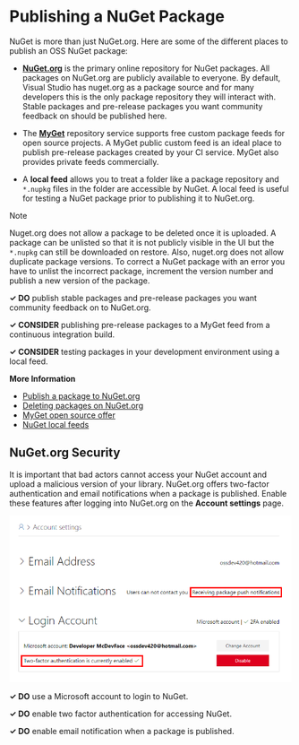 ﻿# Publishing a NuGet Package

NuGet is more than just NuGet.org. Here are some of the different places to publish an OSS NuGet package:

* **[NuGet.org](https://www.nuget.org/)** is the primary online repository for NuGet packages. All packages on NuGet.org are publicly available to everyone. By default, Visual Studio has nuget.org as a package source and for many developers this is the only package repository they will interact with. Stable packages and pre-release packages you want community feedback on should be published here.

* The **[MyGet](https://myget.org/)** repository service supports free custom package feeds for open source projects. A MyGet public custom feed is an ideal place to publish pre-release packages created by your CI service. MyGet also provides private feeds commercially.

* A **local feed** allows you to treat a folder like a package repository and `*.nupkg` files in the folder are accessible by NuGet. A local feed is useful for testing a NuGet package prior to publishing it to NuGet.org.

> [!NOTE]
> Nuget.org does not allow a package to be deleted once it is uploaded. A package can be unlisted so that it is not publicly visible in the UI but the `*.nupkg` can still be downloaded on restore. Also, nuget.org does not allow duplicate package versions. To correct a NuGet package with an error you have to unlist the incorrect package, increment the version number and publish a new version of the package.

**✓ DO** publish stable packages and pre-release packages you want community feedback on to NuGet.org.

**✓ CONSIDER** publishing pre-release packages to a MyGet feed from a continuous integration build.

**✓ CONSIDER** testing packages in your development environment using a local feed.

**More Information**

* [Publish a package to NuGet.org](https://docs.microsoft.com/en-us/nuget/create-packages/publish-a-package)
* [Deleting packages on NuGet.org](https://docs.microsoft.com/en-us/nuget/policies/deleting-packages)
* [MyGet open source offer](https://www.myget.org/opensource)
* [NuGet local feeds](https://docs.microsoft.com/en-us/nuget/hosting-packages/local-feeds)

## NuGet.org Security

It is important that bad actors cannot access your NuGet account and upload a malicious version of your library. NuGet.org offers two-factor authentication and email notifications when a package is published. Enable these features after logging into NuGet.org on the **Account settings** page.

![alt text](../images/nuget-2fa.png "NuGet Account Security")

**✓ DO** use a Microsoft account to login to NuGet.

**✓ DO** enable two factor authentication for accessing NuGet.

**✓ DO** enable email notification when a package is published.